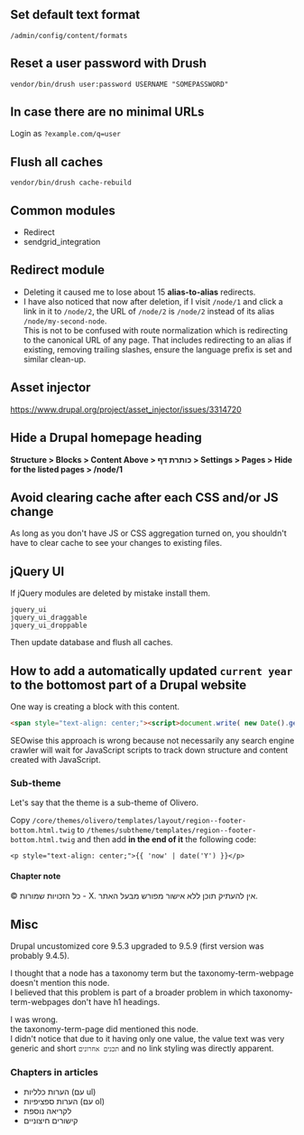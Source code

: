## Set default text format

```shell
/admin/config/content/formats
```

## Reset a user password with Drush

```shell
vendor/bin/drush user:password USERNAME "SOMEPASSWORD"
```

## In case there are no minimal URLs

Login as `?example.com/q=user`

## Flush all caches

```shell
vendor/bin/drush cache-rebuild
```

## Common modules

* Redirect
* sendgrid_integration

## Redirect module

* Deleting it caused me to lose about 15 **alias-to-alias** redirects.
* I have also noticed that now after deletion, if I visit `/node/1` and click a link in it to `/node/2`, the URL of `/node/2` is `/node/2` instead of its alias `/node/my-second-node`.<br>
This is not to be confused with route normalization which is redirecting to the canonical URL of any page. That includes redirecting to an alias if existing, removing trailing slashes, ensure the language prefix is set and similar clean-up.

## Asset injector

https://www.drupal.org/project/asset_injector/issues/3314720

## Hide a Drupal homepage heading

**Structure > Blocks > Content Above > 	כותרת דף > Settings > Pages > Hide for the listed pages > /node/1**

## Avoid clearing cache after each CSS and/or JS change

As long as you don't have JS or CSS aggregation turned on, you shouldn't have to clear cache to see your changes to existing files.

## jQuery UI

If jQuery modules are deleted by mistake install them.

```shell
jquery_ui
jquery_ui_draggable
jquery_ui_droppable
```

Then update database and flush all caches.

## How to add a automatically updated `current year` to the bottomost part of a Drupal website

One way is creating a block with this content.

```html
<span style="text-align: center;"><script>document.write( new Date().getFullYear() );</script></span>
```

SEOwise this approach is wrong because not necessarily any search engine crawler will wait for JavaScript scripts to track down structure and content created with JavaScript.

### Sub-theme

Let's say that the theme is a sub-theme of Olivero.

Copy `/core/themes/olivero/templates/layout/region--footer-bottom.html.twig` to `/themes/subtheme/templates/region--footer-bottom.html.twig` and then add **in the end of it** the following code:

```
<p style="text-align: center;">{{ 'now' | date('Y') }}</p>
```

#### Chapter note

© כל הזכויות שמורות - X. אין להעתיק תוכן ללא אישור מפורש מבעל האתר.

## Misc

Drupal uncustomized core 9.5.3 upgraded to 9.5.9 (first version was probably 9.4.5).

I thought that a node has a taxonomy term but the taxonomy-term-webpage doesn't mention this node.<br>
I believed that this problem is part of a broader problem in which taxonomy-term-webpages don't have h1 headings.

I was wrong.<br>
the taxonomy-term-page did mentioned this node.<br>
I didn't notice that due to it having only one value, the value text was very generic and short `תכנים אחרונים` and no link styling was directly apparent.

### Chapters in articles

* הערות כלליות (עם ul)
* הערות ספציפיות (עם ol)
* לקריאה נוספת
* קישורים חיצוניים
